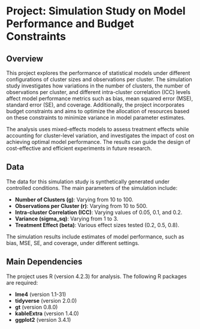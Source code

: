 # Project: Simulation Study on Model Performance and Budget Constraints

## Overview

This project explores the performance of statistical models under different configurations of cluster sizes and observations per cluster. The simulation study investigates how variations in the number of clusters, the number of observations per cluster, and different intra-cluster correlation (ICC) levels affect model performance metrics such as bias, mean squared error (MSE), standard error (SE), and coverage. Additionally, the project incorporates budget constraints and aims to optimize the allocation of resources based on these constraints to minimize variance in model parameter estimates.

The analysis uses mixed-effects models to assess treatment effects while accounting for cluster-level variation, and investigates the impact of cost on achieving optimal model performance. The results can guide the design of cost-effective and efficient experiments in future research.

## Data

The data for this simulation study is synthetically generated under controlled conditions. The main parameters of the simulation include:
- **Number of Clusters (g)**: Varying from 10 to 100.
- **Observations per Cluster (r)**: Varying from 10 to 500.
- **Intra-cluster Correlation (ICC)**: Varying values of 0.05, 0.1, and 0.2.
- **Variance (sigma_sq)**: Varying from 1 to 3.
- **Treatment Effect (beta)**: Various effect sizes tested (0.2, 0.5, 0.8).

The simulation results include estimates of model performance, such as bias, MSE, SE, and coverage, under different settings.

## Main Dependencies

The project uses R (version 4.2.3) for analysis. The following R packages are required:

- **lme4** (version 1.1-31)
- **tidyverse** (version 2.0.0)
- **gt** (version 0.8.0)
- **kableExtra** (version 1.4.0)
- **ggplot2** (version 3.4.1)
